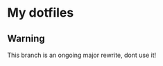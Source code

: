 My dotfiles
=================

Warning
-----------
This branch is an ongoing major rewrite, dont use it!
